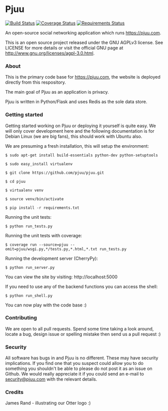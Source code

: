 # Pjuu
[![Build Status](https://travis-ci.org/pjuu/pjuu.svg?branch=master)](https://travis-ci.org/pjuu/pjuu) [![Coverage Status](https://img.shields.io/coveralls/pjuu/pjuu.svg)](https://coveralls.io/r/pjuu/pjuu) [![Requirements Status](https://requires.io/github/pjuu/pjuu/requirements.svg?branch=master)](https://requires.io/github/pjuu/pjuu/requirements/?branch=master)

An open-source social networking application which runs https://pjuu.com.

This is an open source project released under the GNU AGPLv3 license. See LICENSE for more details or visit the official GNU page at http://www.gnu.org/licenses/agpl-3.0.html.

### About

This is the primary code base for https://pjuu.com, the website is deployed directly from this respository.

The main goal of Pjuu as an application is privacy.

Pjuu is written in Python/Flask and uses Redis as the sole data store.

### Getting started

Getting started working on Pjuu or deploying it yourself is quite easy. We will only cover development here and the following documentation is for Debian Linux (we are big fans), this should work with Ubuntu also.

We are presuming a fresh installation, this will setup the environment:

```
$ sudo apt-get install build-essentials python-dev python-setuptools

$ sudo easy_install virtualenv

$ git clone https://github.com/pjuu/pjuu.git

$ cd pjuu

$ virtualenv venv

$ source venv/bin/activate

$ pip install -r requirements.txt
```

Running the unit tests:

```
$ python run_tests.py
```

Running the unit tests with coverage:

```
$ coverage run --source=pjuu --omit=pjuu/wsgi.py,*/tests.py,*.html,*.txt run_tests.py
```

Running the development server (CherryPy):

```
$ python run_server.py
```

You can view the site by visiting: http://localhost:5000

If you need to use any of the backend functions you can access the shell:

```
$ python run_shell.py
```

You can now play with the code base :)

### Contributing

We are open to all pull requests. Spend some time taking a look around, locate a bug, design issue or spelling mistake then send us a pull request :)

### Security

All software has bugs in and Pjuu is no different. These may have security implications. If you find one that you suspect could allow you to do something you shouldn't be able to please do not post it as an issue on Github. We would really appreciate it if you could send an e-mail to security@pjuu.com with the relevant details.

### Credits

James Rand - illustrating our Otter logo :)